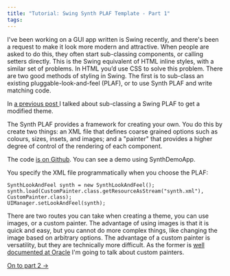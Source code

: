 ```yaml
---
title: "Tutorial: Swing Synth PLAF Template - Part 1"
tags: 
---
```

<p>I've been working on a GUI app written is Swing recently, and there's been a request to make it look more modern and attractive. When people are asked to do this, they often start sub-classing components, or calling setters directly. This is the Swing equivalent of HTML inline styles, with a similar set of problems. In HTML you’d use CSS to solve this problem. There are two good methods of styling in Swing. The first is to sub-class an existing pluggable-look-and-feel (PLAF), or to use Synth PLAF and write matching code.</p>

<p>In <a href="/content/swing-plaf-example"> a previous post </a> I talked about sub-classing a Swing PLAF to get a modified theme.</p>

<p>The Synth PLAF provides a framework for creating your own. You do this by create two things: an XML file that defines coarse grained options such as colours, sizes, insets, and images; and a "painter" that provides a higher degree of control of the rendering of each component.</p>

<p>The code <a href="https://github.com/alexec/swing-synth-plaf-template">is on Github</a>. You can see a demo using SynthDemoApp.</p> 

<p>You specify the XML file programmatically when you choose the PLAF:</p>

	SynthLookAndFeel synth = new SynthLookAndFeel();
	synth.load(CustomPainter.class.getResourceAsStream("synth.xml"), CustomPainter.class);
	UIManager.setLookAndFeel(synth);

<p>There are two routes you can take when creating a theme, you can use images, or a custom painter. The advantage of using images is that it is quick and easy, but you cannot do more complex things, like changing the image based on arbitrary options. The advantage of a custom painter is versatility, but they are technically more difficult. As the former is <a href="http://docs.oracle.com/javase/tutorial/uiswing/lookandfeel/synth.html">well documented at Oracle</a> I'm going to talk about custom painters.<p>

<p><a href="/content/tutorial-swing-synth-plaf-template-part-2-style-defaults">On to part 2 &rarr; </a></p>
